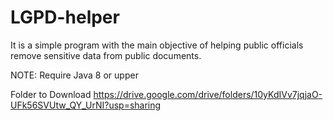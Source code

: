 # LGPD-helper
It is a simple program with the main objective of helping public officials remove sensitive data from public documents.

NOTE: Require Java 8 or upper

Folder to Download
https://drive.google.com/drive/folders/10yKdIVv7jqjaO-UFk56SVUtw_QY_UrNI?usp=sharing
